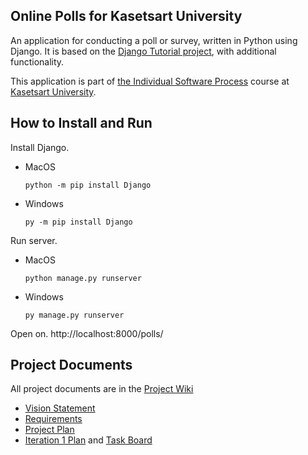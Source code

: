 ## Online Polls for Kasetsart University

An application for conducting a poll or survey, written in Python using Django. It is based on the [Django Tutorial project](https://docs.djangoproject.com/en/4.1/intro/tutorial01/), with additional functionality.

This application is part of [the Individual Software Process](https://cpske.github.io/ISP/) course at [Kasetsart University](https://ku.ac.th).

## How to Install and Run

Install Django.

* MacOS
    ```
    python -m pip install Django
    ```

* Windows
    ```
    py -m pip install Django
    ```

Run server.
* MacOS
    ```
    python manage.py runserver
    ```

* Windows
    ```
    py manage.py runserver
    ```

Open on.
http://localhost:8000/polls/


## Project Documents

All project documents are in the [Project Wiki](https://github.com/inwpolol/ku-polls/wiki)

* [Vision Statement](https://github.com/inwpolol/ku-polls/wiki/Vision-Statement)
* [Requirements](https://github.com/inwpolol/ku-polls/wiki/Requirements)
* [Project Plan](https://github.com/inwpolol/ku-polls/wiki/Development-Plan)
* [Iteration 1 Plan](https://github.com/inwpolol/ku-polls/wiki/Iteration-1-Plan) and [Task Board](https://github.com/users/inwpolol/projects/2/views/1?layout=board)